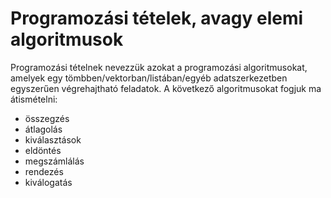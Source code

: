 # Programozási tételek, avagy elemi algoritmusok
Programozási tételnek nevezzük azokat a programozási algoritmusokat, amelyek egy tömbben/vektorban/listában/egyéb adatszerkezetben egyszerűen végrehajtható feladatok.
A következő algoritmusokat fogjuk ma átismételni:
- összegzés
- átlagolás
- kiválasztások
- eldöntés
- megszámlálás
- rendezés
- kiválogatás